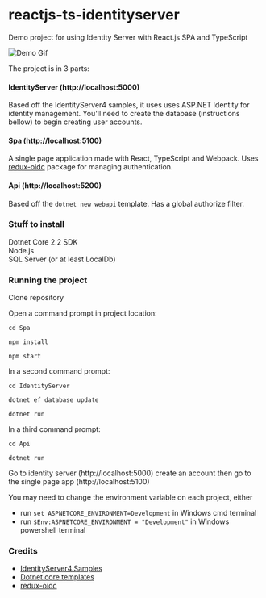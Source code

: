 # reactjs-ts-identityserver
Demo project for using Identity Server with React.js SPA and TypeScript

![Demo Gif](https://statics.blob.core.windows.net/public/reactjs-ts-identityserver.gif)

The project is in 3 parts:

#### IdentityServer (http://localhost:5000)

Based off the IdentityServer4 samples, it uses uses ASP.NET Identity for identity management. You'll need to create the database (instructions bellow) to begin creating user accounts.

#### Spa (http://localhost:5100)

A single page application made with React, TypeScript and Webpack. Uses [redux-oidc](https://github.com/maxmantz/redux-oidc) package for managing authentication.

#### Api (http://localhost:5200)

Based off the `dotnet new webapi` template. Has a global authorize filter.


### Stuff to install

Dotnet Core 2.2 SDK  
Node.js  
SQL Server (or at least LocalDb)

### Running the project

Clone repository

Open a command prompt in project location:

`cd Spa`

`npm install`

`npm start`


In a second command prompt:

`cd IdentityServer`

`dotnet ef database update`

`dotnet run`

In a third command prompt:


`cd Api`

`dotnet run`

Go to identity server (http://localhost:5000) create an account then go to the single page app (http://localhost:5100)

You may need to change the environment variable on each project, either
* run `set ASPNETCORE_ENVIRONMENT=Development` in Windows cmd terminal
* run `$Env:ASPNETCORE_ENVIRONMENT = "Development"` in Windows powershell terminal

### Credits

* [IdentityServer4.Samples](https://github.com/IdentityServer/IdentityServer4.Samples)
* [Dotnet core templates](https://github.com/aspnet/JavaScriptServices) 
* [redux-oidc](https://github.com/maxmantz/redux-oidc)
